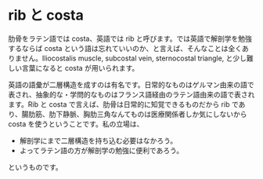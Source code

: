 rib と costa
===

肋骨をラテン語では costa、英語では rib と呼びます。では英語で解剖学を勉強するならば costa という語は忘れていいのか、と言えば、そんなことは全くありません。Iliocostalis muscle, subcostal vein, sternocostal triangle, と少し難しい言葉になると costa が用いられます。

英語の語彙が二層構造を成すのは有名です。日常的なものはゲルマン由来の語で表され、抽象的な・学問的なものはフランス語経由のラテン語由来の語で表されます。Rib と costa で言えば、肋骨は日常的に知覚できるものだから rib であり、腸肋筋、肋下静脈、胸肋三角なんてものは医療関係者しか気にしないから costa を使うということです。私の立場は、

- 解剖学にまで二層構造を持ち込む必要はなかろう。
- よってラテン語の方が解剖学の勉強に便利であろう。

というものです。
